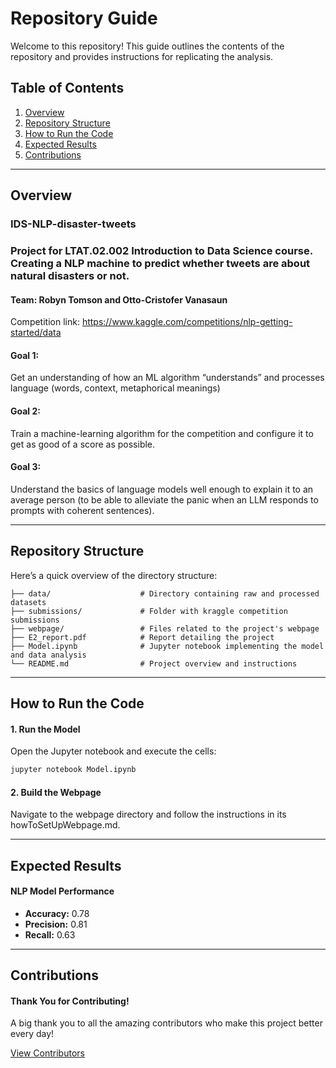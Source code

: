 # Repository Guide

Welcome to this repository! This guide outlines the contents of the repository and provides instructions for replicating the analysis.

## Table of Contents
1. [Overview](#overview)
2. [Repository Structure](#repository-structure)
3. [How to Run the Code](#how-to-run-the-code)
4. [Expected Results](#expected-results)
5. [Contributions](#contributions)

---

## Overview
### IDS-NLP-disaster-tweets
### Project for LTAT.02.002 Introduction to Data Science course. Creating a NLP machine to predict whether tweets are about natural disasters or not.
#### Team: Robyn Tomson and Otto-Cristofer Vanasaun


Competition link: https://www.kaggle.com/competitions/nlp-getting-started/data

#### Goal 1: 
Get an understanding of how an ML algorithm “understands” and processes language (words, context, metaphorical meanings)

#### Goal 2: 
Train a machine-learning algorithm for the competition and configure it to get as good of a score as possible.

#### Goal 3: 
Understand the basics of language models well enough to explain it to an average person (to be able to alleviate the panic when an LLM responds to prompts with coherent sentences).

___

## Repository Structure

Here’s a quick overview of the directory structure:

```plaintext
├── data/                    # Directory containing raw and processed datasets
├── submissions/             # Folder with kraggle competition submissions
├── webpage/                 # Files related to the project's webpage
├── E2_report.pdf            # Report detailing the project
├── Model.ipynb              # Jupyter notebook implementing the model and data analysis
└── README.md                # Project overview and instructions
```

___

## How to Run the Code

#### 1. Run the Model
Open the Jupyter notebook and execute the cells:

```bash
jupyter notebook Model.ipynb
```

#### 2. Build the Webpage

Navigate to the webpage directory and follow the instructions in its howToSetUpWebpage.md.
___

## Expected Results

#### NLP Model Performance

- **Accuracy:** 0.78  
- **Precision:** 0.81  
- **Recall:** 0.63



___

## Contributions

#### Thank You for Contributing!

A big thank you to all the amazing contributors who make this project better every day! 

[View Contributors](https://github.com/Otto-Cristofer-Vanasaun/IDS-NLP-disaster-tweets/graphs/contributors)

